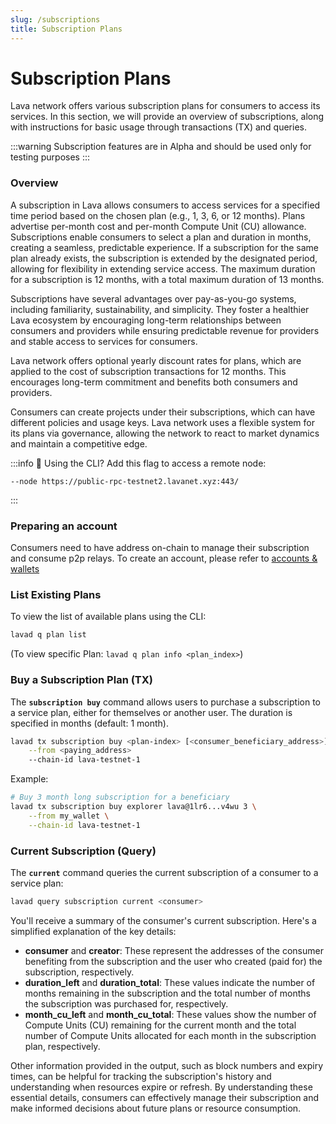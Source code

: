 ```yaml
---
slug: /subscriptions
title: Subscription Plans
---
```


# Subscription Plans

Lava network offers various subscription plans for consumers to access its services. In this section, we will provide an overview of subscriptions, along with instructions for basic usage through transactions (TX) and queries.

:::warning
Subscription features are in Alpha and should be used only for testing purposes
:::

### Overview

A subscription in Lava allows consumers to access services for a specified time period based on the chosen plan (e.g., 1, 3, 6, or 12 months). Plans advertise per-month cost and per-month Compute Unit (CU) allowance. Subscriptions enable consumers to select a plan and duration in months, creating a seamless, predictable experience. If a subscription for the same plan already exists, the subscription is extended by the designated period, allowing for flexibility in extending service access. The maximum duration for a subscription is 12 months, with a total maximum duration of 13 months.

Subscriptions have several advantages over pay-as-you-go systems, including familiarity, sustainability, and simplicity. They foster a healthier Lava ecosystem by encouraging long-term relationships between consumers and providers while ensuring predictable revenue for providers and stable access to services for consumers.

Lava network offers optional yearly discount rates for plans, which are applied to the cost of subscription transactions for 12 months. This encourages long-term commitment and benefits both consumers and providers.

Consumers can create projects under their subscriptions, which can have different policies and usage keys. Lava network uses a flexible system for its plans via governance, allowing the network to react to market dynamics and maintain a competitive edge.

:::info
📖 Using the CLI? Add this flag to access a remote node:
```
--node https://public-rpc-testnet2.lavanet.xyz:443/
```
:::

### Preparing an account
Consumers need to have address on-chain to manage their subscription and consume p2p relays.
To create an account, please refer to [accounts & wallets](/docs/lava-blockchain/account-wallet.mdx)

### List Existing Plans

To view the list of available plans using the CLI:

```bash
lavad q plan list
```

(To view specific Plan: `lavad q plan info <plan_index>`)

### Buy a Subscription Plan (TX)

The **`subscription buy`** command allows users to purchase a subscription to a service plan, either for themselves or another user. The duration is specified in months (default: 1 month).

```bash
lavad tx subscription buy <plan-index> [<consumer_beneficiary_address>] [<months>] \
	--from <paying_address>
	--chain-id lava-testnet-1
```

Example:

```bash
# Buy 3 month long subscription for a beneficiary
lavad tx subscription buy explorer lava@1lr6...v4wu 3 \
	--from my_wallet \
	--chain-id lava-testnet-1
```

### Current Subscription (Query)

The **`current`** command queries the current subscription of a consumer to a service plan:

```bash
lavad query subscription current <consumer>
```

You'll receive a summary of the consumer's current subscription. Here's a simplified explanation of the key details:

- **consumer** and **creator**: These represent the addresses of the consumer benefiting from the subscription and the user who created (paid for) the subscription, respectively.
- **duration_left** and **duration_total**: These values indicate the number of months remaining in the subscription and the total number of months the subscription was purchased for, respectively.
- **month_cu_left** and **month_cu_total**: These values show the number of Compute Units (CU) remaining for the current month and the total number of Compute Units allocated for each month in the subscription plan, respectively.

Other information provided in the output, such as block numbers and expiry times, can be helpful for tracking the subscription's history and understanding when resources expire or refresh. By understanding these essential details, consumers can effectively manage their subscription and make informed decisions about future plans or resource consumption.